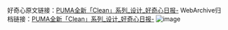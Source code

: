 好奇心原文链接：[PUMA全新「Clean」系列_设计_好奇心日报-](https://www.qdaily.com/articles/3012.html)
WebArchive归档链接：[PUMA全新「Clean」系列_设计_好奇心日报-](http://web.archive.org/web/20190623151414/https://www.qdaily.com/articles/3012.html)
![image](http://ww3.sinaimg.cn/large/007d5XDply1g3v6j76777j30u02oytja)